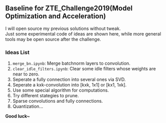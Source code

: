 ## Baseline for ZTE_Challenge2019(Model Optimization and Acceleration)
I will open source my previous solutions without tweak.     
Just some experimental code of ideas are shown here, while more general tools may be open source after the challenge.   
    
### Ideas List    
1. `merge_bn.ipynb`: Merge batchnorm layers to convolution.      
2. `clear_idle_filters.ipynb`: Clear some idle filters whose weights are near to zero.     
3. Seperate a fully connection into several ones via SVD.    
4. Seperate a kxk-convolution into \[kxk, 1x1\] or \[kx1, 1xk\].
5. Use some special algorithm for computations. 
6. Try different stategies to prune.
7. Sparse convolutions and fully connections.
8. Quantization...
    
**Good luck~**
